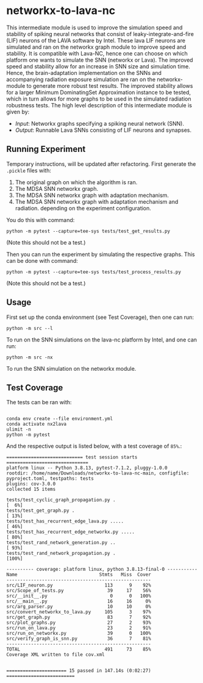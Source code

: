 # networkx-to-lava-nc

This intermediate module is used to improve the simulation speed and stability
of spiking neural networks that consist of leaky-integrate-and-fire (LIF)
neurons of the LAVA software by Intel. These lava LIF neurons are simulated and
ran on the networkx graph module to improve speed and stability. It is
compatible with Lava-NC, hence one can choose on which platform one wants to
simulate the SNN (networkx or Lava). The improved speed and stability allow
for an increase in SNN size and simulation time. Hence, the brain-adaptation
implementation on the SNNs and accompanying radiation exposure simulation are
ran on the networkx-module to generate more robust test results. The improved
stability allows for a larger Minimum DominatingSet Approximation instance to
be tested, which in turn allows for more graphs to be used in the simulated
radiation robustness tests. The high level description of this intermediate
module is given by:

- *Input*: Networkx graphs specifying a spiking neural network (SNN).
- *Output*: Runnable Lava SNNs consisting of LIF neurons and synapses.

## Running Experiment

Temporary instructions, will be updated after refactoring.
First generate the `.pickle` files with:

1. The original graph on which the algorithm is ran.
1. The MDSA SNN networkx graph.
1. The MDSA SNN networkx graph with adaptation mechanism.
1. The MDSA SNN networkx graph with adaptation mechanism and radiation.
   depending on the experiment configuration.

You do this with command:

```
python -m pytest --capture=tee-sys tests/test_get_results.py
```

(Note this should not be a test.)

Then you can run the experiment by simulating the respective graphs.
This can be done with command:

```
python -m pytest --capture=tee-sys tests/test_process_results.py
```

(Note this should not be a test.)

## Usage

First set up the conda environment (see Test Coverage), then one can run:

```
python -m src --l
```

To run on the SNN simulations on the lava-nc platform by Intel, and one can run:

```
python -m src -nx
```

To run the SNN simulation on the networkx module.

## Test Coverage

The tests can be ran with:

```

conda env create --file environment.yml
conda activate nx2lava
ulimit -n
python -m pytest
```

And the respective output is listed below, with a test coverage of `85%`.:

```
============================ test session starts ==============================
platform linux -- Python 3.8.13, pytest-7.1.2, pluggy-1.0.0
rootdir: /home/name/Downloads/networkx-to-lava-nc-main, configfile:
pyproject.toml, testpaths: tests
plugins: cov-3.0.0
collected 15 items

tests/test_cyclic_graph_propagation.py .                                 [  6%]
tests/test_get_graph.py .                                                [ 13%]
tests/test_has_recurrent_edge_lava.py .....                              [ 46%]
tests/test_has_recurrent_edge_networkx.py .....                          [ 80%]
tests/test_rand_network_generation.py ..                                 [ 93%]
tests/test_rand_network_propagation.py .                                 [100%]

---------- coverage: platform linux, python 3.8.13-final-0 -----------
Name                              Stmts   Miss  Cover
-----------------------------------------------------
src/LIF_neuron.py                   113      9    92%
src/Scope_of_tests.py                39     17    56%
src/__init__.py                       0      0   100%
src/__main__.py                      16     16     0%
src/arg_parser.py                    10     10     0%
src/convert_networkx_to_lava.py     105      3    97%
src/get_graph.py                     83      7    92%
src/plot_graphs.py                   27      2    93%
src/run_on_lava.py                   23      2    91%
src/run_on_networkx.py               39      0   100%
src/verify_graph_is_snn.py           36      7    81%
-----------------------------------------------------
TOTAL                               491     73    85%
Coverage XML written to file cov.xml


====================== 15 passed in 147.14s (0:02:27) =========================

```
